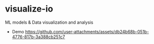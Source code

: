 # visualize-io
 ML models &amp; Data visualization and analysis

* Demo
https://github.com/user-attachments/assets/db24b68b-051b-4776-817b-3a388cb251c7

